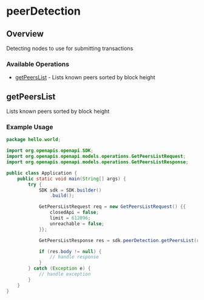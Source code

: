 # peerDetection

## Overview

Detecting nodes to use for submitting transactions

### Available Operations

* [getPeersList](#getpeerslist) - Lists known peers sorted by block height

## getPeersList

Lists known peers sorted by block height

### Example Usage

```java
package hello.world;

import org.openapis.openapi.SDK;
import org.openapis.openapi.models.operations.GetPeersListRequest;
import org.openapis.openapi.models.operations.GetPeersListResponse;

public class Application {
    public static void main(String[] args) {
        try {
            SDK sdk = SDK.builder()
                .build();

            GetPeersListRequest req = new GetPeersListRequest() {{
                closedApi = false;
                limit = 612096;
                unreachable = false;
            }};            

            GetPeersListResponse res = sdk.peerDetection.getPeersList(req);

            if (res.body != null) {
                // handle response
            }
        } catch (Exception e) {
            // handle exception
        }
    }
}
```
